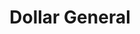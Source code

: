 ---
title: "Dollar General"
url: /myrtle-beach/dollar-general-international-drive/
shop: variety store
---